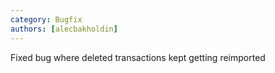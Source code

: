 ```yaml
---
category: Bugfix
authors: [alecbakholdin]
---
```


Fixed bug where deleted transactions kept getting reimported
